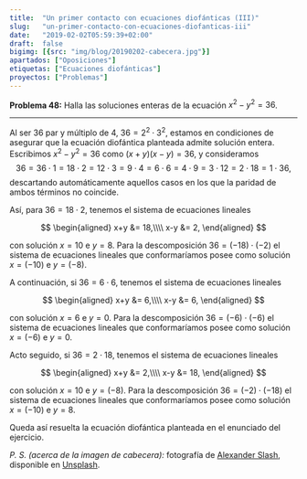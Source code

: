 ```yaml
---
title:  "Un primer contacto con ecuaciones diofánticas (III)"
slug:   "un-primer-contacto-con-ecuaciones-diofanticas-iii"
date:   "2019-02-02T05:59:39+02:00"
draft:  false
bigimg: [{src: "img/blog/20190202-cabecera.jpg"}]
apartados: ["Oposiciones"]
etiquetas: ["Ecuaciones diofánticas"]
proyectos: ["Problemas"]
---
```


**Problema 48:** Halla las soluciones enteras de la ecuación $x^2-y^2=36$.

<!--more-->

***

Al ser $36$ par y múltiplo de $4$, $36 = 2^2\cdot3^2$, estamos en condiciones de asegurar que la ecuación diofántica planteada admite solución entera. Escribimos $x^2-y^2=36$ como $(x+y)(x-y)=36$, y consideramos $$36 = 36\cdot1 = 18\cdot2 = 12\cdot3 = 9\cdot4 = 6\cdot6 = 4\cdot9 = 3\cdot12 = 2\cdot18 = 1\cdot36,$$ descartando automáticamente aquellos casos en los que la paridad de ambos términos no coincide. 

Así, para $36 = 18\cdot2$, tenemos el sistema de ecuaciones lineales

$$
\begin{aligned}
x+y &= 18,\\\\ x-y &=  2,
\end{aligned}
$$

con solución $x = 10$ e $y = 8$. Para la descomposición $36 = (-18)\cdot(-2)$ el sistema de ecuaciones lineales que conformaríamos posee como solución $x = (-10)$ e $y = (-8)$.

A continuación, si $36 = 6\cdot6$, tenemos el sistema de ecuaciones lineales

$$
\begin{aligned}
x+y &= 6,\\\\ x-y &= 6,
\end{aligned}
$$

con solución $x = 6$ e $y = 0$. Para la descomposición $36 = (-6)\cdot(-6)$ el sistema de ecuaciones lineales que conformaríamos posee como solución $x = (-6)$ e $y = 0$.

Acto seguido, si $36 = 2\cdot18$, tenemos el sistema de ecuaciones lineales

$$
\begin{aligned}
x+y &=  2,\\\\ x-y &= 18,
\end{aligned}
$$

con solución $x = 10$ e $y = (-8)$. Para la descomposición $36 = (-2)\cdot(-18)$ el sistema de ecuaciones lineales que conformaríamos posee como solución $x = (-10)$ e $y = 8$.

Queda así resuelta la ecuación diofántica planteada en el enunciado del ejercicio.

*P. S. (acerca de la imagen de cabecera):* fotografía de [Alexander Slash](https://unsplash.com/@alexanderslash), disponible en [Unsplash](https://unsplash.com/photos/reYDl88Nah0).
